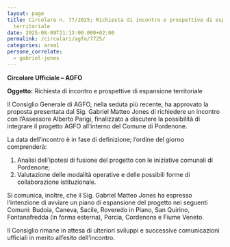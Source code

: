 ```yaml
---
layout: page
title: Circolare n. 77/2025; Richiesta di incontro e prospettive di espansione
  territoriale
date: 2025-08-09T21:13:00.000+02:00
permalink: /circolari/agfo/7725/
categories: area1
persone_correlate:
  - gabriel-jones
---
```

**Circolare Ufficiale – AGFO**


**Oggetto:** Richiesta di incontro e prospettive di espansione territoriale



Il Consiglio Generale di AGFO, nella seduta più recente, ha approvato la proposta presentata dal Sig. Gabriel Matteo Jones di richiedere un incontro con l’Assessore Alberto Parigi, finalizzato a discutere la possibilità di integrare il progetto AGFO all’interno del Comune di Pordenone.

La data dell’incontro è in fase di definizione; l’ordine del giorno comprenderà:

1. Analisi dell’ipotesi di fusione del progetto con le iniziative comunali di Pordenone;
2. Valutazione delle modalità operative e delle possibili forme di collaborazione istituzionale.

Si comunica, inoltre, che il Sig. Gabriel Matteo Jones ha espresso l’intenzione di avviare un piano di espansione del progetto nei seguenti Comuni:
Budoia, Caneva, Sacile, Roveredo in Piano, San Quirino, Fontanafredda (in forma esterna), Porcia, Cordenons e Fiume Veneto.

Il Consiglio rimane in attesa di ulteriori sviluppi e successive comunicazioni ufficiali in merito all’esito dell’incontro.
